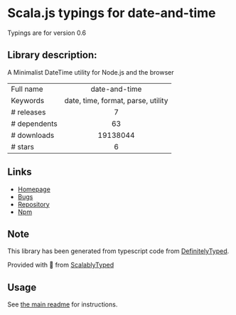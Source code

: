 
# Scala.js typings for date-and-time

Typings are for version 0.6

## Library description:
A Minimalist DateTime utility for Node.js and the browser

|                    |                 |
| ------------------ | :-------------: |
| Full name          | date-and-time |
| Keywords           | date, time, format, parse, utility |
| # releases         | 7 |
| # dependents       | 63 |
| # downloads        | 19138044 |
| # stars            | 6 |

## Links
- [Homepage](https://github.com/knowledgecode/date-and-time)
- [Bugs](https://github.com/knowledgecode/date-and-time/issues)
- [Repository](https://github.com/knowledgecode/date-and-time)
- [Npm](https://www.npmjs.com/package/date-and-time)
    


## Note
This library has been generated from typescript code from [DefinitelyTyped](https://definitelytyped.org).

Provided with :purple_heart: from [ScalablyTyped](https://github.com/oyvindberg/ScalablyTyped)

## Usage
See [the main readme](../../readme.md) for instructions.


